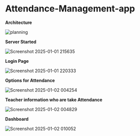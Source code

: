 # Attendance-Management-app

**Architecture**

![planning](https://github.com/user-attachments/assets/ecdeb979-8a61-4aa6-ac3b-b055e626e800)

**Server Started**


![Screenshot 2025-01-01 215635](https://github.com/user-attachments/assets/a83eb71f-b3cb-471c-bb30-c54c14055539)


**Login Page**


![Screenshot 2025-01-01 220333](https://github.com/user-attachments/assets/dc1e27d6-3970-4fa2-82e1-d4c7f66aeac9)


**Options for Attendance**


![Screenshot 2025-01-02 004254](https://github.com/user-attachments/assets/f14d7db6-9e50-47d7-8a6c-9d5952946989)



**Teacher information who are take Attendance**


![Screenshot 2025-01-02 004829](https://github.com/user-attachments/assets/b64d7fb7-3559-47fc-ba13-01e83686a216)


**Dashboard**


![Screenshot 2025-01-02 010052](https://github.com/user-attachments/assets/f404bf3e-d2d1-4e35-86fd-e9a5d62ae9d5)




